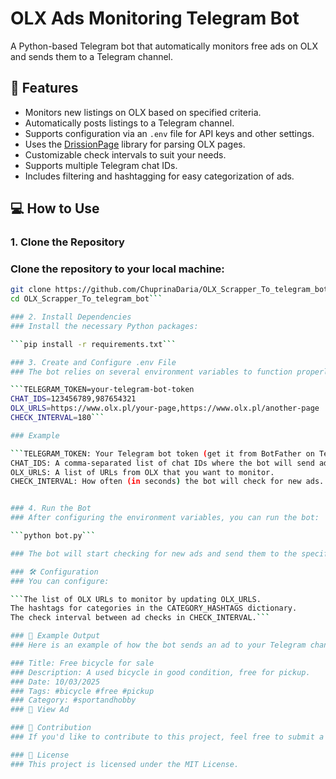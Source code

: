 # OLX Ads Monitoring Telegram Bot

A Python-based Telegram bot that automatically monitors free ads on OLX and sends them to a Telegram channel.

## 🚀 Features

- Monitors new listings on OLX based on specified criteria.
- Automatically posts listings to a Telegram channel.
- Supports configuration via an `.env` file for API keys and other settings.
- Uses the [DrissionPage](https://github.com/michiya/DrissionPage) library for parsing OLX pages.
- Customizable check intervals to suit your needs.
- Supports multiple Telegram chat IDs.
- Includes filtering and hashtagging for easy categorization of ads.

## 💻 How to Use

### 1. Clone the Repository
### Clone the repository to your local machine:

```bash
git clone https://github.com/ChuprinaDaria/OLX_Scrapper_To_telegram_bot.git
cd OLX_Scrapper_To_telegram_bot``` 

### 2. Install Dependencies
### Install the necessary Python packages:

```pip install -r requirements.txt```

### 3. Create and Configure .env File
### The bot relies on several environment variables to function properly. Create a .env file in the root of the project and add the following variables:

```TELEGRAM_TOKEN=your-telegram-bot-token
CHAT_IDS=123456789,987654321
OLX_URLS=https://www.olx.pl/your-page,https://www.olx.pl/another-page
CHECK_INTERVAL=180```

### Example

```TELEGRAM_TOKEN: Your Telegram bot token (get it from BotFather on Telegram).
CHAT_IDS: A comma-separated list of chat IDs where the bot will send ads (you can get the chat ID from @userinfobot).
OLX_URLS: A list of URLs from OLX that you want to monitor.
CHECK_INTERVAL: How often (in seconds) the bot will check for new ads. The default is 180 seconds.```


### 4. Run the Bot
### After configuring the environment variables, you can run the bot:

```python bot.py```

### The bot will start checking for new ads and send them to the specified Telegram channels.

### 🛠️ Configuration
### You can configure:

```The list of OLX URLs to monitor by updating OLX_URLS.
The hashtags for categories in the CATEGORY_HASHTAGS dictionary.
The check interval between ad checks in CHECK_INTERVAL.```

### 💬 Example Output
### Here is an example of how the bot sends an ad to your Telegram channel:

### Title: Free bicycle for sale
### Description: A used bicycle in good condition, free for pickup.
### Date: 10/03/2025
### Tags: #bicycle #free #pickup
### Category: #sportandhobby
### 🔗 View Ad

### 🎯 Contribution
### If you'd like to contribute to this project, feel free to submit a pull request or open an issue.

### 📄 License
### This project is licensed under the MIT License.
